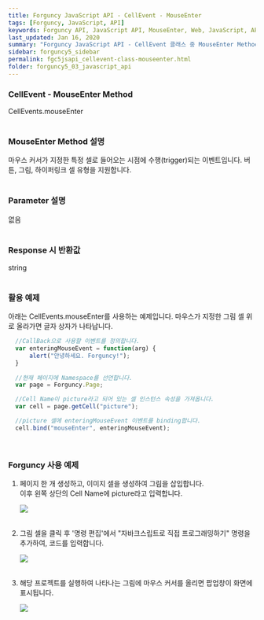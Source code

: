 ```yaml
---
title: Forguncy JavaScript API - CellEvent - MouseEnter
tags: [Forguncy, JavaScript, API]
keywords: Forguncy API, JavaScript API, MouseEnter, Web, JavaScript, API
last_updated: Jan 16, 2020
summary: "Forguncy JavaScript API - CellEvent 클래스 중 MouseEnter Method를 설명합니다."
sidebar: forguncy5_sidebar
permalink: fgc5jsapi_cellevent-class-mouseenter.html
folder: forguncy5_03_javascript_api
---
```


### CellEvent - MouseEnter Method
CellEvents.mouseEnter
<br /><br />

### MouseEnter Method 설명
마우스 커서가 지정한 특정 셀로 들어오는 시점에 수행(trigger)되는 이벤트입니다. 버튼, 그림, 하이퍼링크 셀 유형을 지원합니다.
<br /><br />

### Parameter 설명
없음
<br /><br />

### Response 시 반환값
string
<br /><br />

### 활용 예제
아래는 CellEvents.mouseEnter를 사용하는 예제입니다. 마우스가 지정한 그림 셀 위로 올라가면 글자 상자가 나타납니다.
<br />

~~~javascript
  //CallBack으로 사용할 이벤트를 정의합니다.
  var enteringMouseEvent = function(arg) {
      alert("안녕하세요. Forguncy!");
  }
  
  //현재 페이지에 Namespace를 선언합니다.
  var page = Forguncy.Page;

  //Cell Name이 picture라고 되어 있는 셀 인스턴스 속성을 가져옵니다.
  var cell = page.getCell("picture");

  //picture 셀에 enteringMouseEvent 이벤트를 binding합니다.
  cell.bind("mouseEnter", enteringMouseEvent);
~~~

<br />

### Forguncy 사용 예제

1. 페이지 한 개 생성하고, 이미지 셀을 생성하여 그림을 삽입합니다.<br />
  이후 왼쪽 상단의 Cell Name에 picture라고 입력합니다.

    ![]({{site.url}}/images/forguncy5/ex-ss_cellevent-mouseenter01.png)
    <br /><br />

2. 그림 셀을 클릭 후 '명령 편집'에서 "자바크스립트로 직접 프로그래밍하기" 명령을 추가하여, 코드를 입력합니다.

    ![]({{site.url}}/images/forguncy5/ex-ss_cellevent-mouseenter02.png)
    <br /><br />

3. 해당 프로젝트를 실행하여 나타나는 그림에 마우스 커서를 올리면 팝업창이 화면에 표시됩니다.

    ![]({{site.url}}/images/forguncy5/ex-ss_cellevent-mouseenter03.gif)

<br /><br />
